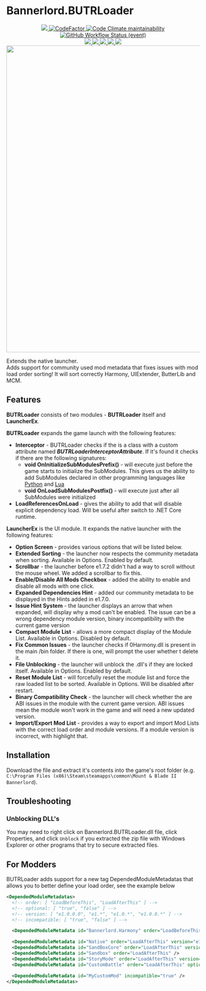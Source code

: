 # Bannerlord.BUTRLoader
<p align="center">
  <a href="https://github.com/BUTR/Bannerlord.BUTRLoader" alt="Lines Of Code">
    <img src="https://tokei.rs/b1/github/BUTR/Bannerlord.BUTRLoader?category=code" />
  </a>
  <a href="https://www.codefactor.io/repository/github/butr/bannerlord.butrloader">
    <img src="https://www.codefactor.io/repository/github/butr/bannerlord.butrloader/badge" alt="CodeFactor" />
  </a>
  <a href="https://codeclimate.com/github/BUTR/Bannerlord.BUTRLoader/maintainability">
    <img alt="Code Climate maintainability" src="https://img.shields.io/codeclimate/maintainability-percentage/BUTR/Bannerlord.BUTRLoader">
  </a>
  </br>
  <a href="https://github.com/BUTR/Bannerlord.BUTRLoader/actions/workflows/test.yml?query=branch%3Amaster">
    <img alt="GitHub Workflow Status (event)" src="https://img.shields.io/github/workflow/status/BUTR/Bannerlord.BUTRLoader/Test?branch=master&label=Game%20Stable%20and%20Beta">
  </a>
  </br>
  <a href="https://www.nexusmods.com/mountandblade2bannerlord/mods/2513" alt="NexusMods BUTRLoader">
    <img src="https://img.shields.io/badge/NexusMods-BUTRLoader-yellow.svg" />
  </a>
  <a href="https://www.nexusmods.com/mountandblade2bannerlord/mods/2513" alt="NexusMods BUTRLoader">
    <img src="https://img.shields.io/endpoint?url=https%3A%2F%2Fnexusmods-version-pzk4e0ejol6j.runkit.sh%3FgameId%3Dmountandblade2bannerlord%26modId%3D2513" />
  </a>
  <a href="https://www.nexusmods.com/mountandblade2bannerlord/mods/2513" alt="NexusMods BUTRLoader">
    <img src="https://img.shields.io/endpoint?url=https%3A%2F%2Fnexusmods-downloads-ayuqql60xfxb.runkit.sh%2F%3Ftype%3Dunique%26gameId%3D3174%26modId%3D2513" />
  </a>
  <a href="https://www.nexusmods.com/mountandblade2bannerlord/mods/2513" alt="NexusMods BUTRLoader">
    <img src="https://img.shields.io/endpoint?url=https%3A%2F%2Fnexusmods-downloads-ayuqql60xfxb.runkit.sh%2F%3Ftype%3Dtotal%26gameId%3D3174%26modId%3D2513" />
  </a>
  <a href="https://www.nexusmods.com/mountandblade2bannerlord/mods/2513" alt="NexusMods BUTRLoader">
    <img src="https://img.shields.io/endpoint?url=https%3A%2F%2Fnexusmods-downloads-ayuqql60xfxb.runkit.sh%2F%3Ftype%3Dviews%26gameId%3D3174%26modId%3D2513" />
  </a>
  </br>
  <img src="https://staticdelivery.nexusmods.com/mods/3174/images/2513/2513-1612129311-35018174.png" width="800">
</p>

Extends the native launcher.  
Adds support for community used mod metadata that fixes issues with mod load order sorting! It will sort correctly Harmony, UIExtender, ButterLib and MCM. 

## Features
**BUTRLoader** consists of two modules - **BUTRLoader** itself and **LauncherEx**.

**BUTRLoader** expands the game launch with the following features:

* **Interceptor** - BUTRLoader checks if the is a class with a custom attribute named ***BUTRLoaderInterceptorAttribute***. If it's found it checks if there are the following signatures:
  *  **void OnInitializeSubModulesPrefix()** - will execute just before the game starts to initialize the SubModules. This gives us the ability to add SubModules declared in other programming languages like [Python](https://github.com/BUTR/Bannerlord.Python)﻿ and [Lua](https://github.com/BUTR/Bannerlord.Lua)﻿
  * **void OnLoadSubModulesPostfix()** - will execute just after all SubModules were initialized
* **LoadReferencesOnLoad** - gives the ability to add <Tag key="LoadReferencesOnLoad" value="false" /> that will disable explicit dependency load. Will be useful after switch to .NET Core runtime.


**LauncherEx** is the UI module. It expands the native launcher with the following features:

* **Option Screen** - provides various options that will be listed below.
* **Extended Sorting** - the launcher now respects the community metadata when sorting. Available in Options. Enabled by default.
* **Scrollbar** - the launcher before e1.7.2 didn't had a way to scroll without the mouse wheel. We added a scrollbar to fix this.
* **Enable/Disable All Mods Checkbox** - added the ability to enable and disable all mods with one click.
* **Expanded Dependencies Hint** - added our community metadata to be displayed in the Hints added in e1.7.0.
* **Issue Hint System** - the launcher displays an arrow that when expanded, will display why a mod can't be enabled. The issue can be a wrong dependency module version, binary incompatibility with the current game version
* **Compact Module List** - allows a more compact display of the Module List. Available in Options. Disabled by default.
* **Fix Common Issues** - the launcher checks if 0Harmony.dll is present in the main /bin folder. If there is one, will prompt the user whether t delete it.
* **File Unblocking** - the launcher will unblock the .dll's if they are locked itself. Available in Options. Enabled by default.
* **Reset Module List** - will forcefully reset the module list and force the raw loaded list to be sorted. Available in Options. Will be disabled after restart.
* **Binary Compatibility Check** - the launcher will check whether the are ABI issues in the module with the current game version. ABI issues mean the module won't work in the game and will need a new updated version.
* **Import/Export Mod List** - provides a way to export and import Mod Lists with the correct load order and module versions. If a module version is incorrect, with highlight that.


## Installation
Download the file and extract it's contents into the game's root folder (e.g. `C:\Program Files (x86)\Steam\steamapps\common\Mount & Blade II Bannerlord`).

## Troubleshooting
### Unblocking DLL's
You may need to right click on Bannerlord.BUTRLoader.dll  file, click Properties, and click `Unblock` if you extracted the zip file with Windows Explorer or other programs that try to secure extracted files.

## For Modders
BUTRLoader adds support for a new tag DependedModuleMetadatas that allows you to better define your load order, see the example below
```xml
<DependedModuleMetadatas>
  <!-- order: [ "LoadBeforeThis", "LoadAfterThis" ] -->
  <!-- optional: [ "true", "false" ] -->
  <!-- version: [ "e1.0.0.0", "e1.*", "e1.0.*", "e1.0.0.*" ] -->
  <!-- incompatible: [ "true", "false" ] -->

  <DependedModuleMetadata id="Bannerlord.Harmony" order="LoadBeforeThis" />

  <DependedModuleMetadata id="Native" order="LoadAfterThis" version="e1.4.3.*" />
  <DependedModuleMetadata id="SandBoxCore" order="LoadAfterThis" version="e1.5.*" />
  <DependedModuleMetadata id="Sandbox" order="LoadAfterThis" />
  <DependedModuleMetadata id="StoryMode" order="LoadAfterThis" version="e1.*" optional="true" />
  <DependedModuleMetadata id="CustomBattle" order="LoadAfterThis" optional="true" />

  <DependedModuleMetadata id="MyCustomMod" incompatible="true" />
</DependedModuleMetadatas>
```
